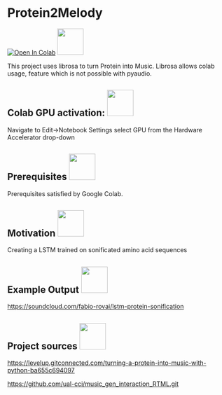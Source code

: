 # Protein2Melody


[![Open In Colab](https://colab.research.google.com/assets/colab-badge.svg)](https://colab.research.google.com/drive/1JwABUN3e1vFwxBeaW_6oF1Jiwjw7smsj?usp=sharing)  <img src="https://media.giphy.com/media/BoWVjWMM4MQOK3oHl4/giphy.gif" width="60" height="60"/>

This project uses librosa to turn Protein into Music.
Librosa allows colab usage, feature which is not possible with pyaudio.

## Colab GPU activation: <img src="https://media.giphy.com/media/BoWVjWMM4MQOK3oHl4/giphy.gif" width="60" height="60"/>

Navigate to Edit→Notebook Settings 
select GPU from the Hardware Accelerator drop-down

## Prerequisites <img src="https://media.giphy.com/media/BoWVjWMM4MQOK3oHl4/giphy.gif" width="60" height="60"/>

Prerequisites satisfied by Google Colab.

## Motivation <img src="https://media.giphy.com/media/BoWVjWMM4MQOK3oHl4/giphy.gif" width="60" height="60"/>


Creating a LSTM trained on sonificated amino acid sequences

## Example Output <img src="https://media.giphy.com/media/BoWVjWMM4MQOK3oHl4/giphy.gif" width="60" height="60"/>

https://soundcloud.com/fabio-rovai/lstm-protein-sonification


## Project sources <img src="https://media.giphy.com/media/BoWVjWMM4MQOK3oHl4/giphy.gif" width="60" height="60"/>


https://levelup.gitconnected.com/turning-a-protein-into-music-with-python-ba655c694097

https://github.com/ual-cci/music_gen_interaction_RTML.git 

